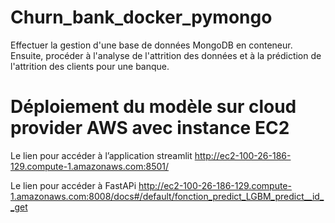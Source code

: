 # Churn_bank_docker_pymongo
Effectuer la gestion d'une base de données MongoDB en conteneur. Ensuite, procéder à l'analyse de l'attrition des données et à la prédiction de l'attrition des clients pour une banque.

# Déploiement du modèle sur cloud provider AWS avec instance EC2

Le lien pour accéder à l’application streamlit
http://ec2-100-26-186-129.compute-1.amazonaws.com:8501/

Le lien pour accéder à FastAPi 
http://ec2-100-26-186-129.compute-1.amazonaws.com:8008/docs#/default/fonction_predict_LGBM_predict__id__get



